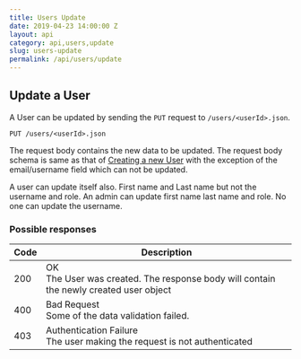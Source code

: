 ```yaml
---
title: Users Update
date: 2019-04-23 14:00:00 Z
layout: api
category: api,users,update
slug: users-update
permalink: /api/users/update
---
```


## Update a User

A User can be updated by sending the `PUT` request to `/users/<userId>.json`.
```
PUT /users/<userId>.json
```

The request body contains the new data to be updated. The request body schema is same as that 
of [Creating a new User](#creating-a-new-user) with the exception of the email/username field 
which can not be updated.

A user can update itself also. First name and Last name but not the username and role. An admin 
can update first name last name and role. No one can update the username.

### Possible responses

<table class="table-parameters">
<thead>
  <tr>
   <th>Code
   </th>
   <th>Description
   </th>
  </tr>
</thead>
<tbody>
  <tr>
   <td>200
   </td>
   <td>OK<br/>
The User was created. The response body will contain the newly created user object
   </td>
  </tr>
  <tr>
   <td>400
   </td>
   <td>Bad Request<br/>
Some of the data validation failed.
   </td>
  </tr>
  <tr>
   <td>403
   </td>
   <td>Authentication Failure<br/>
The user making the request is not authenticated
   </td>
  </tr>
</tbody>
</table>
